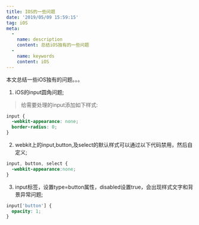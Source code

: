 ```yaml
---
title: IOS的一些问题
date: '2019/05/09 15:59:15'
tag: iOS
meta:
  -
    name: description
    content: 总结iOS独有的一些问题
  -
    name: keywords
    content: iOS
---
```

本文总结一些iOS独有的问题。。。
<!-- more -->
1. iOS的input圆角问题;
> 给需要处理的input添加如下样式:
```css
input {
  -webkit-appearance: none;
  border-radius: 0;
}
```

2. webkit上的input,button,及select的默认样式可以通过以下代码禁用，然后自定义;
```css
input, button, select {
  -webkit-appearance:none;
}
```

3. input标签，设置type=button属性，disabled设置true，会出现样式文字和背景异常问题;
```css
input['button'] {
  opacity: 1;
}
```